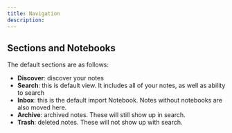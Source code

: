 ```yaml
---
title: Navigation
description: 
---
```


## Sections and Notebooks

The default sections are as follows:

- **Discover**: discover your notes
- **Search**: this is default view. It includes all of your notes, as well as ability to search
- **Inbox**: this is the default import Notebook. Notes without notebooks are also moved here.
- **Archive**: archived notes. These will still show up in search.
- **Trash**: deleted notes. These will not show up with search.

